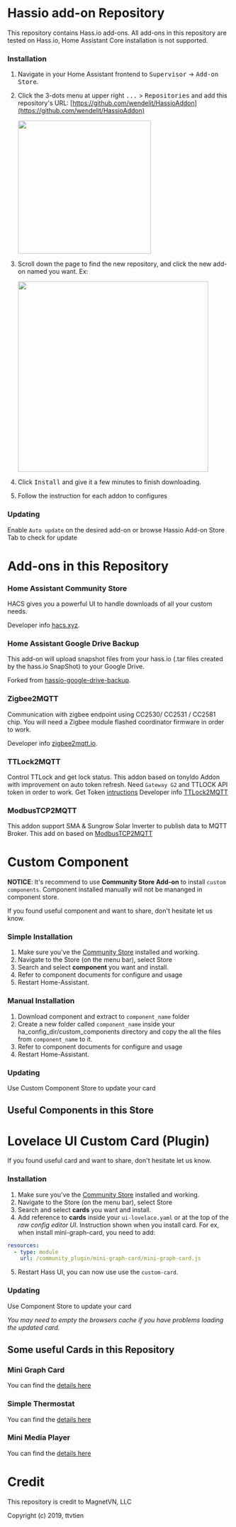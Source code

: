 

# Hassio add-on Repository
This repository contains Hass.io add-ons. All add-ons in this repository are tested on Hass.io, Home Assistant Core installation is not supported.

### Installation
1. Navigate in your Home Assistant frontend to <kbd>Supervisor</kbd> -> <kbd>Add-on Store</kbd>.

2. Click the 3-dots menu at upper right <kbd>...</kbd> > <kbd>Repositories</kbd> and add this repository's URL: [https://github.com/wendelit/HassioAddon](https://github.com/wendelit/HassioAddon)

   <img src="images/add_repo.png" width="300"/>

3. Scroll down the page to find the new repository, and click the new add-on named you want. Ex:

   <img src="images/repo_ss.png" width="429"/>

4. Click <kbd>Install</kbd> and give it a few minutes to finish downloading.

5. Follow the instruction for each addon to configures


### Updating
Enable `Auto update` on the desired add-on or browse Hassio Add-on Store Tab to check for update

# Add-ons in this Repository

### Home Assistant Community Store
HACS gives you a powerful UI to handle downloads of all your custom needs.

Developer info [hacs.xyz](https://hacs.xyz/).

### Home Assistant Google Drive Backup
This add-on will upload snapshot files from your hass.io (.tar files created by the hass.io SnapShot) to your Google Drive.

Forked from [hassio-google-drive-backup](https://github.com/sabeechen/hassio-google-drive-backup).

### Zigbee2MQTT
Communication with zigbee endpoint using CC2530/ CC2531 / CC2581 chip.
You will need a Zigbee module flashed coordinator firmware in order to work.

Developer info [zigbee2mqtt.io](https://www.zigbee2mqtt.io/).

### TTLock2MQTT
Control TTLock and get lock status. This addon based on tonyldo Addon with improvement on auto token refresh.
Need `Gateway G2` and TTLOCK API token in order to work.
Get Token [intructions](https://github.com/tonyldo/ttlockio)
Developer info [TTLock2MQTT](https://github.com/MatterVN/TTLock2MQTT)


### ModbusTCP2MQTT
This addon support SMA & Sungrow Solar Inverter to publish data to MQTT Broker. 
This add on based on [ModbusTCP2MQTT](https://github.com/wendelit/ModbusTCP2MQTT)


# Custom Component
**NOTICE**: It's recommend to use **Community Store Add-on** to install `custom components`. Component installed manually will not be mananged in component store.

If you found useful component and want to share, don't hesitate let us know.

### Simple Installation
1. Make sure you've the [Community Store](https://github.com/MatterVN/HassioAddon/tree/main/hacs) installed and working.
2. Navigate to the Store (on the menu bar), select Store 
3. Search and select **component** you want and install.
4. Refer to component documents for configure and usage
5. Restart Home-Assistant.

### Manual Installation
1. Download component and extract to `component_name` folder
2. Create a new folder called `component_name` inside your ha_config_dir/custom_components directory and copy the all the files from `component_name` to it.
3. Refer to component documents for configure and usage
4. Restart Home-Assistant.

### Updating
Use Custom Component Store to update your card

## Useful Components in this Store


# Lovelace UI Custom Card (Plugin)
If you found useful card and want to share, don't hesitate let us know.

### Installation
1. Make sure you've the [Community Store](https://github.com/MatterVN/HassioAddon/tree/main/hacs) installed and working.
2. Navigate to the Store (on the menu bar), select Store 
3. Search and select **cards** you want and install.
4. Add reference to **cards** inside your `ui-lovelace.yaml` or at the top of the *raw config editor UI*. Instruction 
shown when you install card. For ex, when install mini-graph-card, you need to add:

  ```yaml
  resources:
    - type: module
      url: /community_plugin/mini-graph-card/mini-graph-card.js
  ```
  
5. Restart Hass UI, you can now use use the `custom-card`.

### Updating
Use Component Store to update your card

*You may need to empty the browsers cache if you have problems loading the updated card.*

## Some useful Cards in this Repository

### Mini Graph Card
You can find the [details here](https://github.com/kalkih/mini-graph-card)
### Simple Thermostat
You can find the [details here](https://github.com/nervetattoo/simple-thermostat)
### Mini Media Player
You can find the [details here](https://github.com/kalkih/mini-media-player)

# Credit

This repository is credit to MagnetVN, LLC

Copyright (c) 2019, ttvtien

[logo]: https://github.com/TenySmart/HassioAddon/raw/main/images/Logo.png
